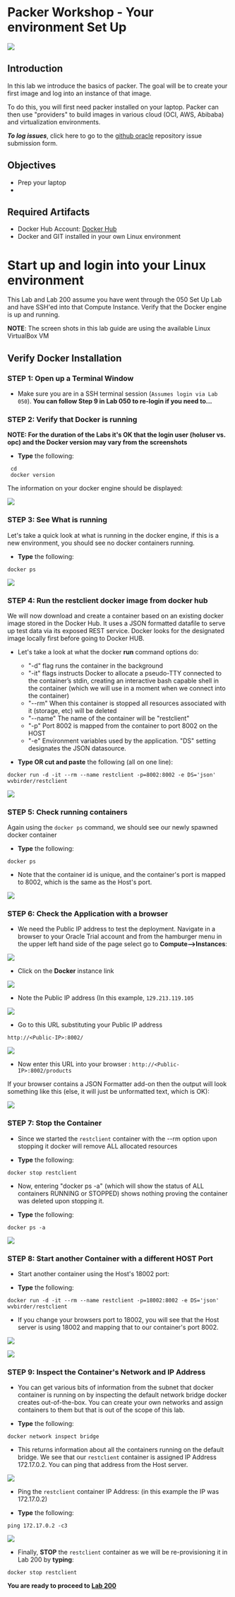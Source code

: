 
# Packer Workshop - Your environment  Set Up

![](images/100Linux/Title100.png)

## Introduction
In this lab we introduce the basics of packer. The goal will be to create your first image and log into an instance of that image.

To do this, you will first need packer installed on your laptop.  Packer can then use "providers" to build images in various cloud (OCI, AWS, Abibaba) and virtualization environments.

***To log issues***, click here to go to the [github oracle](https://github.com/oracle/learning-library/issues/new) repository issue submission form.

## Objectives

- Prep your laptop
-

## Required Artifacts

- Docker Hub Account: [Docker Hub](https://hub.docker.com/)
- Docker and GIT installed in your own Linux environment

# Start up and login into your Linux environment

This Lab and Lab 200 assume you have went through the 050 Set Up Lab and have SSH'ed into that Compute Instance. Verify that the Docker engine is up and running.

**NOTE**: The screen shots in this lab guide are using the available Linux VirtualBox VM

## Verify Docker Installation

### **STEP 1**: Open up a Terminal Window

- Make sure you are in a SSH terminal session (`Assumes login via Lab 050`). **You can follow Step 9 in Lab 050 to re-login if you need to...**

### **STEP 2**: Verify that Docker is running

**NOTE: For the duration of the Labs it's OK that the login user (holuser vs. opc) and the Docker version may vary from the screenshots**

- **Type** the following:

```
 cd
 docker version
```

The information on your docker engine should be displayed:

![](images/100Linux/Picture100-2.png)

### **STEP 3**: See What is running

Let's take a quick look at what is running in the docker engine, if this is a new environment, you should see no docker containers running.

- **Type** the following:

```
docker ps
```

![](images/100Linux/Picture100-3.png)

### **STEP 4**: Run the restclient docker image from docker hub

We will now download and create a container based on an existing docker image stored in the Docker Hub. It uses a JSON formatted datafile to serve up test data via its exposed REST service. Docker looks for the designated image locally first before going to Docker HUB.

- Let's take a look at what the docker **run** command options do:
    - "-d" flag runs the container in the background
    - "-it" flags instructs Docker to allocate a pseudo-TTY connected to the
    container’s stdin, creating an interactive bash capable shell in the container (which we will use in a moment when we connect into the container)
    - "--rm" When this container is stopped all resources associated with it (storage, etc) will be deleted
    - "--name" The name of the container will be "restclient"
    - "-p" Port 8002 is mapped from the container to port 8002 on the HOST
    - "-e" Environment variables used by the application. "DS" setting designates the JSON datasource.

- **Type OR cut and paste** the following (all on one line):

```
docker run -d -it --rm --name restclient -p=8002:8002 -e DS='json' wvbirder/restclient
```

![](images/100Linux/Picture100-4.png)

### **STEP 5**: Check running containers

Again using the `docker ps` command, we should see our newly spawned docker container

- **Type** the following:

```
docker ps
```

- Note that the container id is unique, and the container's port is mapped to 8002, which is the same as the Host's port.

![](images/100Linux/Picture100-5.png)

### **STEP 6**: Check the Application with a browser

- We need the Public IP address to test the deployment. Navigate in a browser to your Oracle Trial account and from the hamburger menu in the upper left hand side of the page select go to **Compute-->Instances**:

![](images/100Linux/26.png)

- Click on the **Docker** instance link

![](images/100Linux/Picture100-5-4.png)

- Note the Public IP address (In this example, `129.213.119.105`

![](images/100Linux/Picture100-5-6.png)

- Go to this URL substituting your Public IP address

```
http://<Public-IP>:8002/
```

![](images/100Linux/Picture100-6.png)

- Now enter this URL into your browser :  `http://<Public-IP>:8002/products`

If your browser contains a JSON Formatter add-on then the output will look something like this (else, it will just be unformatted text, which is OK):

![](images/100Linux/Picture100-7.png)

### **STEP 7**: Stop the Container

- Since we started the `restclient` container with the --rm option upon stopping it docker will remove ALL allocated resources

- **Type** the following:

```
docker stop restclient
```

- Now, entering "docker ps -a" (which will show the status of ALL containers RUNNING or STOPPED) shows nothing proving the container was deleted upon stopping it.

- **Type** the following:

```
docker ps -a
```

![](images/100Linux/Picture100-7.4.png)

### **STEP 8**: Start another Container with a different HOST Port

- Start another container using the Host's 18002 port:

- **Type** the following:

```
docker run -d -it --rm --name restclient -p=18002:8002 -e DS='json' wvbirder/restclient
```

- If you change your browsers port to 18002, you will see that the Host server is using 18002 and mapping that to our container's port 8002.

![](images/100Linux/Picture100-8.png)

![](images/100Linux/Picture100-9.png)

### **STEP 9**: Inspect the Container's Network and IP Address

- You can get various bits of information from the subnet that docker container is running on by inspecting the default network bridge docker creates out-of-the-box. You can create your own networks and assign containers to them but that is out of the scope of this lab.

 - **Type** the following:

```
docker network inspect bridge
```

- This returns information about all the containers running on the default bridge. We see that our `restclient` container is assigned IP Address 172.17.0.2. You can ping that address from the Host server.

![](images/100Linux/Picture100-10.png)

- Ping the `restclient` container IP Address: (in this example the IP was 172.17.0.2)

- **Type** the following:

```
ping 172.17.0.2 -c3
```

![](images/100Linux/Picture100-11.png)

- Finally, **STOP** the `restclient` container as we will be re-provisioning it in Lab 200 by **typing**:

```
docker stop restclient
```


**You are ready to proceed to [Lab 200](Linux200.md)**
